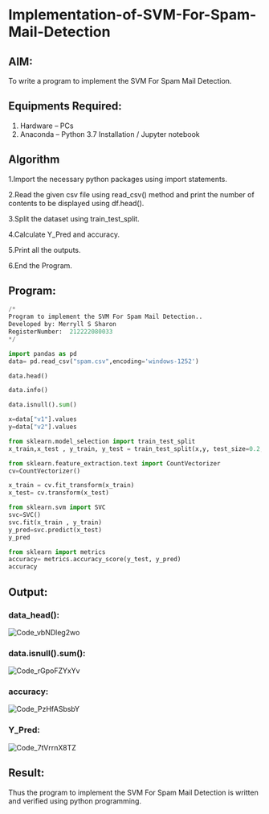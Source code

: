 # Implementation-of-SVM-For-Spam-Mail-Detection

## AIM:
To write a program to implement the SVM For Spam Mail Detection.

## Equipments Required:
1. Hardware – PCs
2. Anaconda – Python 3.7 Installation / Jupyter notebook

## Algorithm
1.Import the necessary python packages using import statements.

2.Read the given csv file using read_csv() method and print the number of contents to be displayed using df.head().

3.Split the dataset using train_test_split.

4.Calculate Y_Pred and accuracy.

5.Print all the outputs.

6.End the Program.


## Program:
```python
/*
Program to implement the SVM For Spam Mail Detection..
Developed by: Merryll S Sharon
RegisterNumber:  212222080033
*/
```
```python
import pandas as pd
data= pd.read_csv("spam.csv",encoding='windows-1252')

data.head()

data.info()

data.isnull().sum()

x=data["v1"].values
y=data["v2"].values

from sklearn.model_selection import train_test_split
x_train,x_test , y_train, y_test = train_test_split(x,y, test_size=0.2, random_state=0)

from sklearn.feature_extraction.text import CountVectorizer
cv=CountVectorizer()

x_train = cv.fit_transform(x_train)
x_test= cv.transform(x_test)

from sklearn.svm import SVC
svc=SVC()
svc.fit(x_train , y_train)
y_pred=svc.predict(x_test)
y_pred

from sklearn import metrics
accuracy= metrics.accuracy_score(y_test, y_pred)
accuracy

```
## Output:

### data_head():
![Code_vbNDleg2wo](https://github.com/user-attachments/assets/77fe6a77-1b60-498a-b24a-d36bf96485bb)


### data.isnull().sum():
![Code_rGpoFZYxYv](https://github.com/user-attachments/assets/30d184b9-01a4-4e85-9e05-d25aef221213)


### accuracy:
![Code_PzHfASbsbY](https://github.com/user-attachments/assets/427ccdc5-055f-4a69-8aaa-93cb5f05b005)

### Y_Pred:
![Code_7tVrrnX8TZ](https://github.com/user-attachments/assets/83d1797d-6874-4e0e-9082-4e538132d019)

## Result:
Thus the program to implement the SVM For Spam Mail Detection is written and verified using python programming.
